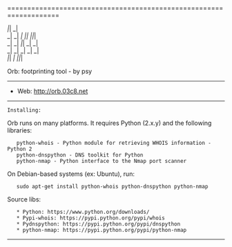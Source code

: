=================================================================== 

  _|_|              _|        
_|    _|  _|  _|_|  _|_|_|    
_|    _|  _|_|      _|    _|  
_|    _|  _|        _|    _|  
  _|_|    _|        _|_|_|    

Orb: footprinting tool - by psy 

----------

 + Web:  http://orb.03c8.net

----------

    Installing:

  Orb runs on many platforms.  It requires Python (2.x.y) and the following libraries:

       python-whois - Python module for retrieving WHOIS information - Python 2
       python-dnspython - DNS toolkit for Python
       python-nmap - Python interface to the Nmap port scanner

  On Debian-based systems (ex: Ubuntu), run: 

       sudo apt-get install python-whois python-dnspython python-nmap

  Source libs:

       * Python: https://www.python.org/downloads/
       * Pypi-whois: https://pypi.python.org/pypi/whois
       * Pydnspython: https://pypi.python.org/pypi/dnspython
       * python-nmap: https://pypi.python.org/pypi/python-nmap

----------
